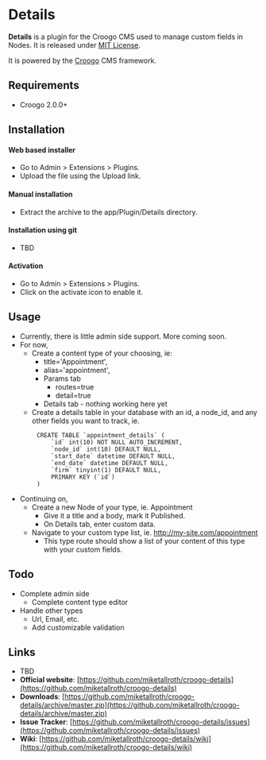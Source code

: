 # Details

**Details** is a plugin for the Croogo CMS used to manage custom fields in Nodes. It is released under [MIT License](LICENSE.txt).

It is powered by the [Croogo](http://croogo.org) CMS framework.

## Requirements
  * Croogo 2.0.0+

## Installation

#### Web based installer

  * Go to Admin > Extensions > Plugins.
  * Upload the file using the Upload link.

#### Manual installation

  * Extract the archive to the app/Plugin/Details directory.

#### Installation using git

  * TBD

#### Activation

  * Go to Admin > Extensions > Plugins.
  * Click on the activate icon to enable it.

## Usage

  * Currently, there is little admin side support. More coming soon.
  * For now,
    * Create a content type of your choosing, ie:
      * title='Appointment',
      * alias='appointment',
      * Params tab
        * routes=true
        * detail=true
      * Details tab - nothing working here yet
    * Create a details table in your database with an id, a node_id, and any other fields you want to track, ie.

```
        CREATE TABLE `appointment_details` (
            `id` int(10) NOT NULL AUTO_INCREMENT,
            `node_id` int(10) DEFAULT NULL, 
            `start_date` datetime DEFAULT NULL,
            `end_date` datetime DEFAULT NULL,
            `firm` tinyint(1) DEFAULT NULL,
            PRIMARY KEY (`id`)
        )
```

  * Continuing on,
    * Create a new Node of your type, ie. Appointment
      * Give it a title and a body, mark it Published.
      * On Details tab, enter custom data.
    * Navigate to your custom type list, ie. http://my-site.com/appointment
      * This type route should show a list of your content of this type with your custom fields.

## Todo

  * Complete admin side
    * Complete content type editor
  * Handle other types
    * Url, Email, etc.
    * Add customizable validation

## Links

  * TBD
  * **Official website**: [https://github.com/miketallroth/croogo-details](https://github.com/miketallroth/croogo-details)
  * **Downloads**: [https://github.com/miketallroth/croogo-details/archive/master.zip](https://github.com/miketallroth/croogo-details/archive/master.zip)
  * **Issue Tracker**: [https://github.com/miketallroth/croogo-details/issues](https://github.com/miketallroth/croogo-details/issues)
  * **Wiki**: [https://github.com/miketallroth/croogo-details/wiki](https://github.com/miketallroth/croogo-details/wiki)
